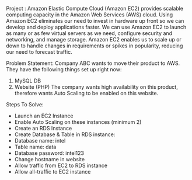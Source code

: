 Project : Amazon Elastic Compute Cloud (Amazon EC2) provides scalable computing capacity in the Amazon Web Services (AWS) cloud. Using Amazon EC2 eliminates our need to invest in hardware up front so we can develop and deploy applications faster. We can use Amazon EC2 to launch as many or as few virtual servers as we need, configure security and networking, and manage storage. Amazon EC2 enables us to scale up or down to handle changes in requirements or spikes in popularity, reducing our need to forecast traffic.

Problem Statement:
Company ABC wants to move their product to AWS. They have the following things set up right now:
1. MySQL DB
2. Website (PHP)
The company wants high availability on this product, therefore wants Auto Scaling to be enabled on this website.

Steps To Solve:
- Launch an EC2 Instance
- Enable Auto Scaling on these instances (minimum 2)
- Create an RDS Instance
- Create Database & Table in RDS instance:
- Database name: intel
- Table name: data
- Database password: intel123
- Change hostname in website
- Allow traffic from EC2 to RDS instance
- Allow all-traffic to EC2 instance

